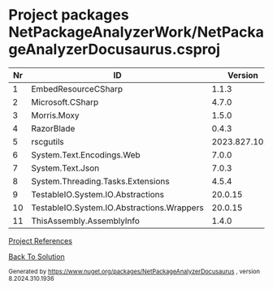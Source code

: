 
# Project packages NetPackageAnalyzerWork/NetPackageAnalyzerDocusaurus.csproj

|Nr|ID|Version|
| ----------- | ----------- | ----------- |
| 1 | EmbedResourceCSharp | 1.1.3 |
| 2 | Microsoft.CSharp | 4.7.0 |
| 3 | Morris.Moxy | 1.5.0 |
| 4 | RazorBlade | 0.4.3 |
| 5 | rscgutils | 2023.827.1021 |
| 6 | System.Text.Encodings.Web | 7.0.0 |
| 7 | System.Text.Json | 7.0.3 |
| 8 | System.Threading.Tasks.Extensions | 4.5.4 |
| 9 | TestableIO.System.IO.Abstractions | 20.0.15 |
| 10 | TestableIO.System.IO.Abstractions.Wrappers | 20.0.15 |
| 11 | ThisAssembly.AssemblyInfo | 1.4.0 |



[Project References](ProjectReferences)


[Back To Solution](pathname:///docs/Analysis/NetPackageAnalyzer/ProjectRelation)

<small>Generated  by https://www.nuget.org/packages/NetPackageAnalyzerDocusaurus , version 8.2024.310.1936</small>

